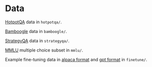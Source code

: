# Data

[HotpotQA](https://hotpotqa.github.io) data in `hotpotqa/`.

[Bamboogle](https://docs.google.com/spreadsheets/d/1jwcsA5kE4TObr9YHn9Gc-wQHYjTbLhDGx6tmIzMhl_U/edit#gid=0) data in `bamboogle/`.

[StrategyQA](https://allenai.org/data/strategyqa) data in `strategyqa/`.

[MMLU](https://github.com/hendrycks/test) multiple choice subset in `mmlu/`.

Example fine-tuning data in [alpaca format](https://github.com/tatsu-lab/stanford_alpaca#data-release) and  [gpt format](https://platform.openai.com/docs/guides/fine-tuning/preparing-your-dataset) in `finetune/`.